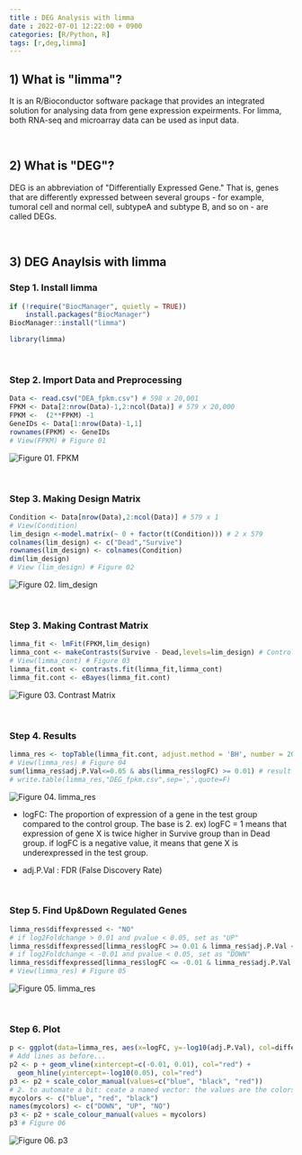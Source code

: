 ```yaml
---
title : DEG Analysis with limma
date : 2022-07-01 12:22:00 + 0900
categories: [R/Python, R]
tags: [r,deg,limma]
---
```


## 1) What is "limma"?

It is an R/Bioconductor software package that provides an integrated solution for analysing data from gene expression expeirments. For limma, both RNA-seq and microarray data can be used as input data. 


&nbsp;&nbsp;&nbsp;&nbsp;
## 2) What is "DEG"?

DEG is an abbreviation of "Differentially Expressed Gene." That is, genes that are differently expressed between several groups - for example, tumoral cell and normal cell, subtypeA and subtype B, and so on - are called DEGs. 


&nbsp;&nbsp;&nbsp;&nbsp;
## 3) DEG Anaylsis with limma

### Step 1. Install limma
```R
if (!require("BiocManager", quietly = TRUE))
    install.packages("BiocManager")
BiocManager::install("limma")

library(limma)
```

&nbsp;
### Step 2. Import Data and Preprocessing 
```R
Data <- read.csv("DEA_fpkm.csv") # 598 x 20,001
FPKM <- Data[2:nrow(Data)-1,2:ncol(Data)] # 579 x 20,000
FPKM <-  (2**FPKM) -1 
GeneIDs <- Data[1:nrow(Data)-1,1] 
rownames(FPKM) <- GeneIDs 
# View(FPKM) # Figure 01
```
![Figure 01. FPKM](../assets/posts/220701_FPKM.jpg)

&nbsp;
### Step 3. Making Design Matrix
```R
Condition <- Data[nrow(Data),2:ncol(Data)] # 579 x 1
# View(Condition) 
lim_design <-model.matrix(~ 0 + factor(t(Condition))) # 2 x 579
colnames(lim_design) <- c("Dead","Survive")
rownames(lim_design) <- colnames(Condition)
dim(lim_design)
# View (lim_design) # Figure 02
```
![Figure 02. lim_design](../assets/posts/220701_limdesign.JPG)

&nbsp;
### Step 3. Making Contrast Matrix
```R
limma_fit <- lmFit(FPKM,lim_design)
limma_cont <- makeContrasts(Survive - Dead,levels=lim_design) # Control Group = Dead
# View(limma_cont) # Figure 03
limma_fit.cont <- contrasts.fit(limma_fit,limma_cont)
limma_fit.cont <- eBayes(limma_fit.cont)
```
![Figure 03. Contrast Matrix](../assets/posts/220701_contrast_matrix.jpg) 

&nbsp;
### Step 4. Results
```R
limma_res <- topTable(limma_fit.cont, adjust.method = 'BH', number = 20000) 
# View(limma_res) # Figure 04
sum(limma_res$adj.P.Val<=0.05 & abs(limma_res$logFC) >= 0.01) # result : 163
# write.table(limma_res,"DEG_fpkm.csv",sep=',',quote=F)
```
![Figure 04. limma_res](../assets/posts/220701_result1.jpg)

+ logFC: The proportion of expression of a gene in the test group compared to the control group. The base is 2. 
	ex) logFC = 1 means that expression of gene X is twice higher in Survive group than in Dead group.
	if logFC is a negative value, it means that gene X is underexpressed in the test group. 
- adj.P.Val : FDR (False Discovery Rate)

&nbsp;
### Step 5.  Find Up&Down Regulated Genes
```R
limma_res$diffexpressed <- "NO"
# if log2Foldchange > 0.01 and pvalue < 0.05, set as "UP" 
limma_res$diffexpressed[limma_res$logFC >= 0.01 & limma_res$adj.P.Val <= 0.05] <- "UP"
# if log2Foldchange < -0.01 and pvalue < 0.05, set as "DOWN"
limma_res$diffexpressed[limma_res$logFC <= -0.01 & limma_res$adj.P.Val <= 0.05] <- "DOWN"
# View(limma_res) # Figure 05
```
![Figure 05. limma_res](../assets/posts/220701_result2.jpg)

&nbsp;
### Step 6. Plot
```R
p <- ggplot(data=limma_res, aes(x=logFC, y=-log10(adj.P.Val), col=diffexpressed)) + geom_point() + theme_minimal()
# Add lines as before...
p2 <- p + geom_vline(xintercept=c(-0.01, 0.01), col="red") +
  geom_hline(yintercept=-log10(0.05), col="red")
p3 <- p2 + scale_color_manual(values=c("blue", "black", "red"))
# 2. to automate a bit: ceate a named vector: the values are the colors to be used, the names are the categories they will be assigned to:
mycolors <- c("blue", "red", "black")
names(mycolors) <- c("DOWN", "UP", "NO")
p3 <- p2 + scale_colour_manual(values = mycolors)
p3 # Figure 06
```
![Figure 06. p3](../assets/posts/220701_p3.jpg)
